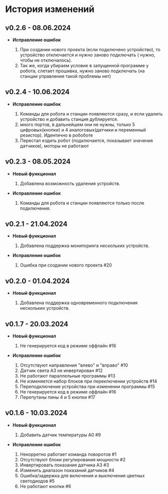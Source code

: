 # История изменений

## v0.2.6 - 08.06.2024

- **Исправление ошибок**

    1. При создании нового проекта (если подключено устройство), то устройство отключается и нужно заново подключать (
       нужно, чтобы не отключалось).
    2. Так же, когда убираем условие в запущенной программе у робота, слетает прошивка, нужно заново подключать (на
       станции управления такой проблемы нет)

## v0.2.4 - 10.06.2024

- **Исправление ошибок**

    1. Команды для робота и станции появляются сразу, и если удалить устройство и добавить станция дублируется.
    2. много портов, в дальнейшем они не нужны, только 5 цифровых(кнопки) и 4 аналоговых(датчики и переменный резистор).
       Идентично в робоботе
    3. Перестал ездить робот (подключается, показывает значения датчиков), моторы не работают

## v0.2.3 - 08.05.2024

- **Новый функционал**

    1. Добавлена возможность удаления устройств.

- **Исправление ошибок**

    1. Команды для робота и станции появляются только после подключения.

## v0.2.1 - 21.04.2024

- **Новый функционал**

    1. Добавлена поддержка мониторинга нескольких устройств.

- **Исправление ошибок**
    1. Ошибка при создании нового проекта #20

## v0.2.0 - 01.04.2024

- **Новый функционал**

    1. Добавлена поддержка одновременного подключения нескольких устройств.

## v0.1.7 - 20.03.2024

- **Новый функционал**

    1. Не генерируется код в режиме оффлайн #16

- **Исправление ошибок**

    1. Отсутствуют направления "влево" и "вправо" #10
    2. Датчик света А3 не инвертирован #12
    3. Не работают параллельные программы #13
    4. Не изменяется набор блоков при переключении устройств #14
    5. Переподключение устройства при изменении программы #15
    6. Не генерируется код в режиме оффлайн #16
    7. Перепутаны пины 4 и 5 кнопки #17

## v0.1.6 - 10.03.2024

- **Новый функционал**

    1. Добавить датчик температуры A0 #9

- **Исправление ошибок**

    1. Некорретно работает команда поворотов #1
    2. Отсутствуют блоки регулирования мощности #2
    3. Инвертировать показания датчика A3 #3
    4. Изменить диапазон показаний датчиков #4
    5. Ошибка/задержка для включения и выключения цветных светодиодов #5
    6. Не работают кнопки #6
